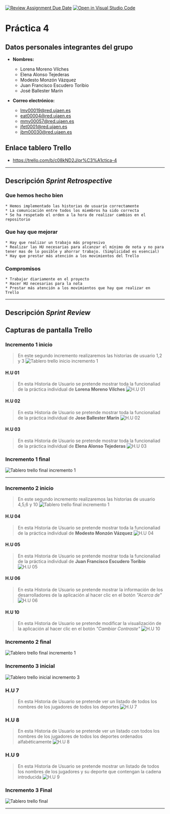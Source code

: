 [![Review Assignment Due Date](https://classroom.github.com/assets/deadline-readme-button-24ddc0f5d75046c5622901739e7c5dd533143b0c8e959d652212380cedb1ea36.svg)](https://classroom.github.com/a/hCaQWL7N)
[![Open in Visual Studio Code](https://classroom.github.com/assets/open-in-vscode-718a45dd9cf7e7f842a935f5ebbe5719a5e09af4491e668f4dbf3b35d5cca122.svg)](https://classroom.github.com/online_ide?assignment_repo_id=10981546&assignment_repo_type=AssignmentRepo)


# Práctica 4

## Datos personales integrantes del grupo
* **Nombres:**
    * Lorena Moreno Vilches
    * Elena Alonso Tejederas
    * Modesto Monzón Vázquez
    * Juan Francisco Escudero Toribio
    * José Ballester Marín

* **Correo electrónico:** 
    * lmv00019@red.ujaen.es
    * eat00004@red.ujaen.es
    * mmv00057@red.ujaen.es
    * jfet0001@red.ujaen.es
    * jbm00030@red.ujaen.es

## Enlace tablero Trello
* https://trello.com/b/c08kND2J/pr%C3%A1ctica-4

-------

## Descripción *Sprint Retrospective*
### Que hemos hecho bien
    * Hemos implementado las historias de usuario correctamente
    * La comunicación entre todos los miembros ha sido correcta
    * Se ha respetado el orden a la hora de realizar cambios en el repositorio

### Que hay que mejorar 
    * Hay que realizar un trabajo más progresivo
    * Realizar las HU necesarias para alcanzar el mínimo de nota y no para tener mas de lo posible y ahorrar trabajo. (Simplicidad es esencial)
    * Hay que prestar más atención a los movimientos del Trello

### Compromisos
    * Trabajar diariamente en el proyecto
    * Hacer HU necesarias para la nota
    * Prestar más atención a los movimientos que hay que realizar en Trello

-------

## Descripción *Sprint Review*
## Capturas de pantalla Trello
### Incremento 1 inicio
> En este segundo incremento realizaremos las historias de usuario 1,2 y 3
![Tablero trello inicio incremento 1](./assets/img/tablero_inicio1.png)

#### H.U 01
> En esta Historia de Usuario se pretende mostrar toda la funcionaliad de la práctica individual de **Lorena Moreno Vilches**
![H.U 01](./assets/img/H.U1.png)

#### H.U 02
> En esta Historia de Usuario se pretende mostrar toda la funcionaliad de la práctica individual de **Jose Ballester Marín**
![H.U 02](./assets/img/H.U2.png)

#### H.U 03
> En esta Historia de Usuario se pretende mostrar toda la funcionaliad de la práctica individual de **Elena Alonso Tejederas**
![H.U 03](./assets/img/H.U3.png)


### Incremento 1 final
![Tablero trello final incremento 1](./assets/img/tablero_final1.png)

-------

### Incremento 2 inicio
> En este segundo incremento realizaremos las historias de usuario 4,5,6 y 10
![Tablero trello final incremento 1](./assets/img/tablero_final1.png)

#### H.U 04
> En esta Historia de Usuario se pretende mostrar toda la funcionaliad de la práctica individual de **Modesto Monzón Vázquez**
![H.U 04](./assets/img/H.U4.png)

#### H.U 05
> En esta Historia de Usuario se pretende mostrar toda la funcionaliad de la práctica individual de **Juan Francisco Escudero Toribio**
![H.U 05](./assets/img/H.U5.png)

#### H.U 06
> En esta Historia de Usuario se pretende mostrar la información de los desarrolladores de la aplicación al hacer clic en el botón *"Acerca de"*
![H.U 06](./assets/img/H.U6.png)

#### H.U 10
> En esta Historia de Usuario se pretende modificar la visualización de la aplicación al hacer clic en el botón *"Cambiar Contraste"*
![H.U 10](./assets/img/H.U10.png)


### Incremento 2 final
![Tablero trello final incremento 1](./assets/img/tablero_final2.png)

### Incremento 3 inicial
![Tablero trello inicial incremento 3](./assets/img/tablero_final2.png)

### H.U 7
> En esta Historia de Usuario se pretende ver un listado de todos los nombres de los jugadores de todos los deportes
![H.U 7](./assets/img/H.U7.png)

### H.U 8
> En esta Historia de Usuario se pretende ver un listado con todos los nombres de los jugadores de todos los deportes ordenados alfabéticamente 
![H.U 8](./assets/img/H.U8.png)

### H.U 9
> En esta Historia de Usuario se pretende mostrar un listado de todos los nombres de los jugadores y su deporte que contengan la cadena introducida 
![H.U 9](./assets/img/H.U9.png)


### Incremento 3 Final
![Tablero trello final](./assets/img/incremento3final.png)

-------




